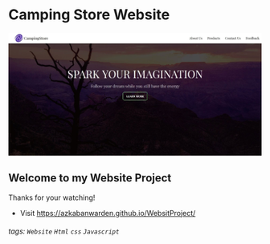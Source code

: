 Camping Store Website
===
![Website_pic](https://raw.githubusercontent.com/AZKABANWARDEN/WebsitProject/722ed6e0be1f8814f55f24a62d7bd6635da5de8e/CoverPhoto.jpg)

## Welcome to my Website Project

Thanks for your watching!

- Visit https://azkabanwarden.github.io/WebsitProject/


###### tags: `Website` `Html` `css` `Javascript`

